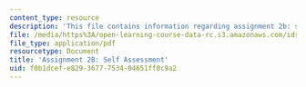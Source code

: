 ```yaml
---
content_type: resource
description: 'This file contains information regarding assignment 2b: self assessment.'
file: /media/https%3A/open-learning-course-data-rc.s3.amazonaws.com/ids-910-leadership-development-fall-2014/f0b1dcefe8293677753404651ff0c9a2_MITESD_801F14_Assign2B.pdf
file_type: application/pdf
resourcetype: Document
title: 'Assignment 2B: Self Assessment'
uid: f0b1dcef-e829-3677-7534-04651ff0c9a2
---
```

